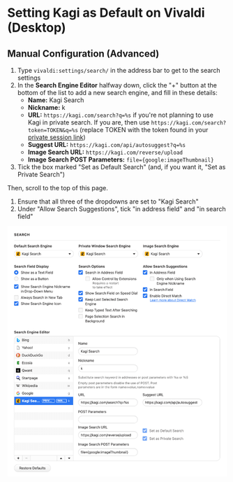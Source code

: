 # Setting Kagi as Default on Vivaldi (Desktop)

## Manual Configuration (Advanced)

1. Type `vivaldi:settings/search/` in the address bar to get to the search settings
2. In the **Search Engine Editor** halfway down, click the "+" button at the bottom of the list to add a new search engine, and fill in these details:
    - **Name:** Kagi Search
    - **Nickname:** k
    - **URL:** `https://kagi.com/search?q=%s` if you're not planning to use Kagi in private search. If you are, then use `https://kagi.com/search?token=TOKEN&q=%s` (replace TOKEN with the token found in your [private session link​](./../../privacy/private-browser-sessions))
    - **Suggest URL:** `https://kagi.com/api/autosuggest?q=%s`
    - **Image Search URL:** `https://kagi.com/reverse/upload`
    - **Image Search POST Parameters:** `file={google:imageThumbnail}`
3. Tick the box marked "Set as Default Search" (and, if you want it, "Set as Private Search")

Then, scroll to the top of this page.

1. Ensure that all three of the dropdowns are set to "Kagi Search"
2. Under "Allow Search Suggestions", tick "in address field" and "in search field"

<img src="./media/kagi_default_vivaldi.png" width="541" alt="Setting Kagi as Default Search Engine in Vivaldi"><br />